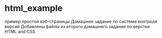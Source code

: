 # html_example
пример простой вэб-страницы
Домашнее задание по системе контроля версий
Добавлены файлы из второго домашнего задания по верстке HTML and CSS 

